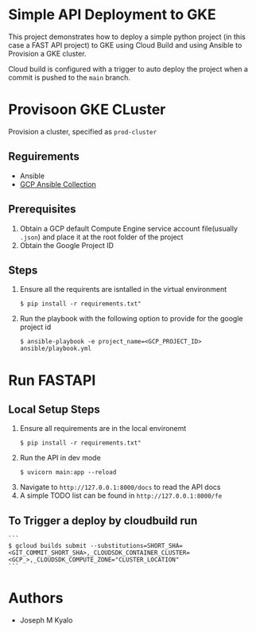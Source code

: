 # Simple API Deployment to GKE
This project demonstrates how to deploy a simple python project (in this case a FAST API project) to GKE using Cloud Build and using Ansible to Provision a GKE cluster.

Cloud build is configured with a trigger to auto deploy the project when a commit is pushed to the `main` branch.

# Provisoon GKE CLuster

Provision a cluster, specified as `prod-cluster`

## Reguirements
- Ansible
- [GCP Ansible Collection](https://galaxy.ansible.com/google/cloud?extIdCarryOver=true&sc_cid=701f2000001OH7YAAW)

## Prerequisites
1. Obtain a GCP default Compute Engine service account file(usually `.json`) and place it at the root folder of the project
2. Obtain the Google Project ID

## Steps

1. Ensure all the requirents are isntalled in the virtual environment
    ```
    $ pip install -r requirements.txt"
    ```
2. Run the playbook with the following option to provide for the google project id
    ```
    $ ansible-playbook -e project_name=<GCP_PROJECT_ID> ansible/playbook.yml
    ```

# Run FASTAPI

## Local Setup Steps

1. Ensure all requirements are in the local environemt
    ```
    $ pip install -r requirements.txt"
    ```
2. Run the API in dev mode
    ```
    $ uvicorn main:app --reload
    ```
3. Navigate to `http://127.0.0.1:8000/docs` to read the API docs
4. A simple TODO list can be found in `http://127.0.0.1:8000/fe`

## To Trigger a deploy by cloudbuild run

    ```
    $ gcloud builds submit --substitutions=SHORT_SHA=<GIT_COMMIT_SHORT_SHA>,_CLOUDSDK_CONTAINER_CLUSTER=<GCP_>,_CLOUDSDK_COMPUTE_ZONE="CLUSTER_LOCATION"
    ```


# Authors
- Joseph M Kyalo